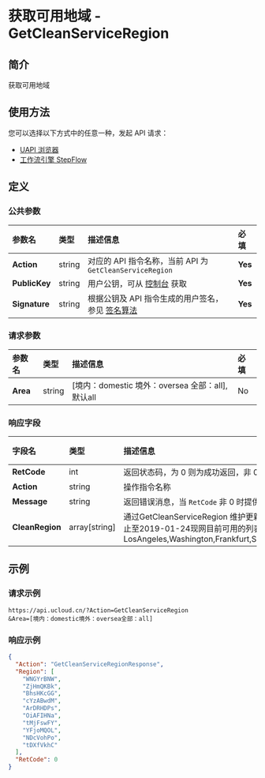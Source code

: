 # 获取可用地域 - GetCleanServiceRegion

## 简介

获取可用地域






## 使用方法

您可以选择以下方式中的任意一种，发起 API 请求：
- [UAPI 浏览器](https://console.ucloud.cn/uapi/detail?id=GetCleanServiceRegion)
- [工作流引擎 StepFlow](https://console.ucloud.cn/stepflow/manage/)


## 定义

### 公共参数

| 参数名 | 类型 | 描述信息 | 必填 |
|:---|:---|:---|:---|
| **Action**     | string  | 对应的 API 指令名称，当前 API 为 `GetCleanServiceRegion`                        | **Yes** |
| **PublicKey**  | string  | 用户公钥，可从 [控制台](https://console.ucloud.cn/uapi/apikey) 获取                                             | **Yes** |
| **Signature**  | string  | 根据公钥及 API 指令生成的用户签名，参见 [签名算法](api/summary/signature.md)  | **Yes** |

### 请求参数

| 参数名 | 类型 | 描述信息 | 必填 |
|:---|:---|:---|:---|
| **Area** | string | [境内：domestic 境外：oversea 全部：all],默认all |No|

### 响应字段

| 字段名 | 类型 | 描述信息 | 必填 |
|:---|:---|:---|:---|
| **RetCode** | int | 返回状态码，为 0 则为成功返回，非 0 为失败 |**Yes**|
| **Action** | string | 操作指令名称 |**Yes**|
| **Message** | string | 返回错误消息，当 `RetCode` 非 0 时提供详细的描述信息 |No|
| **CleanRegion** | array[string] | 通过GetCleanServiceRegion 维护更新可用的地域列表以应对日益扩张的机房。截止至2019-01-24现网目前可用的列表如下：LosAngeles,Washington,Frankfurt,Singapore,Kaohsiung,Moscow,Tokyo,Taipei |**Yes**|




## 示例

### 请求示例
    
```
https://api.ucloud.cn/?Action=GetCleanServiceRegion
&Area=[境内：domestic境外：oversea全部：all]
```

### 响应示例
    
```json
{
  "Action": "GetCleanServiceRegionResponse",
  "Region": [
    "WNGYrBNW",
    "ZjHmQKBk",
    "BhsHKcGG",
    "cYzABwdM",
    "ArDRHDPs",
    "OiAFIHNa",
    "tMjFswFY",
    "YFjoMQOL",
    "NDcVohPo",
    "tDXfVkhC"
  ],
  "RetCode": 0
}
```





